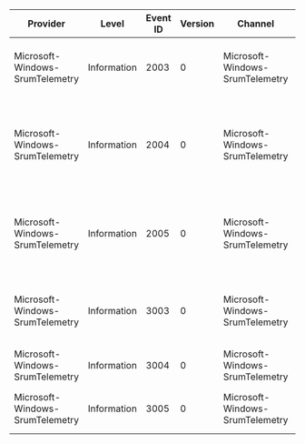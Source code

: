 Provider                         |  Level        |  Event ID  |  Version  |  Channel                          |  Task  |  Opcode  |  Keyword  |  Message
---------------------------------|---------------|------------|-----------|-----------------------------------|--------|----------|-----------|---------------------------------------------------------------------------------------------------------------------------------------------------------------------------------------------------------------------
Microsoft-Windows-SrumTelemetry  |  Information  |  2003      |  0        |  Microsoft-Windows-SrumTelemetry  |        |          |           |  BatteryDrainRate ({BatteryDrainRate}), PowerBitpack ({PowerBitpack}), Duration ({Duration}), AppCpuCyclesBitpack ({AppCpuCyclesBitpack}), TimeStamp ({TimeStamp}).
Microsoft-Windows-SrumTelemetry  |  Information  |  2004      |  0        |  Microsoft-Windows-SrumTelemetry  |        |          |           |  BatteryDrainRate ({JoulesPerHourScreenOnDC}), PowerBitpack ({JoulesPerHourScreenOffDC}), Duration ({DCTimeBitpack}), AppCpuCyclesBitpack ({CPUCyclesOnDCBitpack}), TimeStamp ({DiskMBRead}).
Microsoft-Windows-SrumTelemetry  |  Information  |  2005      |  0        |  Microsoft-Windows-SrumTelemetry  |        |          |           |  PowerInMilliwatts ({PowerInMilliwatts}), CpuStatsBitpack ({CpuStatsBitpack}), DiskAndNetStatsBitPack ({DiskAndNetStatsBitPack}), DurationBitPack({DurationBitPack}), ModernAppPackageName ({ModernAppPackageName}).
Microsoft-Windows-SrumTelemetry  |  Information  |  3003      |  0        |  Microsoft-Windows-SrumTelemetry  |        |          |           |  PreviousBrightnessLevel ({PreviousBrightnessLevel}), PreviousBrightnessDurationInSeconds ({PreviousBrightnessDurationInSeconds}), NewBrightnessLevel ({NewBrightnessLevel})
Microsoft-Windows-SrumTelemetry  |  Information  |  3004      |  0        |  Microsoft-Windows-SrumTelemetry  |        |          |           |  CurrentBrightnessLevel ({CurrentBrightnessLevel})
Microsoft-Windows-SrumTelemetry  |  Information  |  3005      |  0        |  Microsoft-Windows-SrumTelemetry  |        |          |           |  PreviousStateDurationInSections ({PreviousStateDurationInSeconds}), NewEnergySaverState ({NewEnergySaverState})
